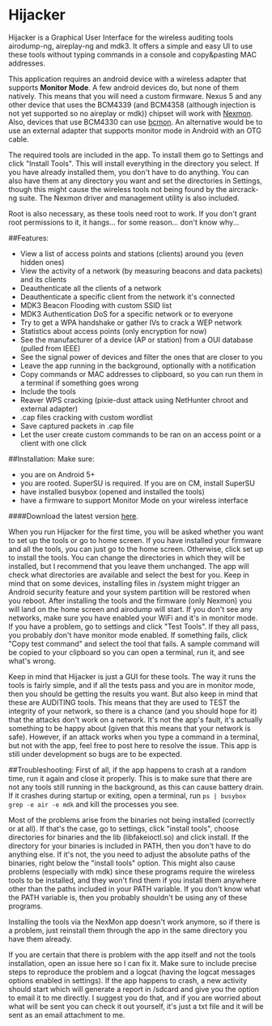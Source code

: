 # Hijacker

Hijacker is a Graphical User Interface for the wireless auditing tools airodump-ng, aireplay-ng and mdk3. It offers a simple and easy UI to use these tools without typing commands in a console and copy&pasting MAC addresses.

This application requires an android device with a wireless adapter that supports **Monitor Mode**. A few android devices do, but none of them natively. This means that you will need a custom firmware. Nexus 5 and any other device that uses the BCM4339 (and BCM4358 (although injection is not yet supported so no aireplay or mdk)) chipset will work with [Nexmon](https://github.com/seemoo-lab/nexmon). Also, devices that use BCM4330 can use [bcmon](http://bcmon.blogspot.gr/).
An alternative would be to use an external adapter that supports monitor mode in Android with an OTG cable.

The required tools are included in the app. To install them go to Settings and click "Install Tools". This will install everything in the directory you select. If you have already installed them, you don't have to do anything. You can also have them at any directory you want and set the directories in Settings, though this might cause the wireless tools not being found by the aircrack-ng suite. The Nexmon driver and management utility is also included.

Root is also necessary, as these tools need root to work. If you don't grant root permissions to it, it hangs... for some reason... don't know why...

##Features:
* View a list of access points and stations (clients) around you (even hidden ones)
* View the activity of a network (by measuring beacons and data packets) and its clients
* Deauthenticate all the clients of a network
* Deauthenticate a specific client from the network it's connected
* MDK3 Beacon Flooding with custom SSID list
* MDK3 Authentication DoS for a specific network or to everyone
* Try to get a WPA handshake or gather IVs to crack a WEP network
* Statistics about access points (only encryption for now)
* See the manufacturer of a device (AP or station) from a OUI database (pulled from IEEE)
* See the signal power of devices and filter the ones that are closer to you
* Leave the app running in the background, optionally with a notification
* Copy commands or MAC addresses to clipboard, so you can run them in a terminal if something goes wrong
* Include the tools
* Reaver WPS cracking (pixie-dust attack using NetHunter chroot and external adapter)
* .cap files cracking with custom wordlist
* Save captured packets in .cap file
* Let the user create custom commands to be ran on an access point or a client with one click

##Installation:
Make sure:
* you are on Android 5+
* you are rooted. SuperSU is required. If you are on CM, install SuperSU
* have installed busybox (opened and installed the tools)
* have a firmware to support Monitor Mode on your wireless interface

####Download the latest version [here](https://github.com/chrisk44/Hijacker/releases).

When you run Hijacker for the first time, you will be asked whether you want to set up the tools or go to home screen. If you have installed your firmware and all the tools, you can just go to the home screen. Otherwise, click set up to install the tools. You can change the directories in which they will be installed, but I recommend that you leave them unchanged. The app will check what directories are available and select the best for you. Keep in mind that on some devices, installing files in /system might trigger an Android security feature and your system partition will be restored when you reboot. After installing the tools and the firmware (only Nexmon) you will land on the home screen and airodump will start. If you don't see any networks, make sure you have enabled your WiFi and it's in monitor mode. If you have a problem, go to settings and click "Test Tools". If they all pass, you probably don't have monitor mode enabled. If something fails, click "Copy test command" and select the tool that fails. A sample command will be copied to your clipboard so you can open a terminal, run it, and see what's wrong. 

Keep in mind that Hijacker is just a GUI for these tools. The way it runs the tools is fairly simple, and if all the tests pass and you are in monitor mode, then you should be getting the results you want. But also keep in mind that these are AUDITING tools. This means that they are used to TEST the integrity of your network, so there is a chance (and you should hope for it) that the attacks don't work on a network. It's not the app's fault, it's actually something to be happy about (given that this means that your network is safe). However, if an attack works when you type a command in a terminal, but not with the app, feel free to post here to resolve the issue. This app is still under development so bugs are to be expected.

##Troubleshooting:
First of all, if the app happens to crash at a random time, run it again and close it properly. This is to make sure that there are not any tools still running in the background, as this can cause battery drain. If it crashes during startup or exiting, open a terminal, run `ps | busybox grep -e air -e mdk` and kill the processes you see.

Most of the problems arise from the binaries not being installed (correctly or at all). If that's the case, go to settings, click "install tools", choose directories for binaries and the lib (libfakeioctl.so) and click install. If the directory for your binaries is included in PATH, then you don't have to do anything else. If it's not, the you need to adjust the absolute paths of the binaries, right below the "install tools" option. This might also cause problems (especially with mdk) since these programs require the wireless tools to be installed, and they won't find them if you install them anywhere other than the paths included in your PATH variable. If you don't know what the PATH variable is, then you probably shouldn't be using any of these programs.

Installing the tools via the NexMon app doesn't work anymore, so if there is a problem, just reinstall them through the app in the same directory you have them already.

If you are certain that there is problem with the app itself and not the tools installation, open an issue here so I can fix it. Make sure to include precise steps to reproduce the problem and a logcat (having the logcat messages options enabled in settings). If the app happens to crash, a new activity should start which will generate a report in /sdcard and give you the option to email it to me directly. I suggest you do that, and if you are worried about what will be sent you can check it out yourself, it's just a txt file and it will be sent as an email attachment to me.
